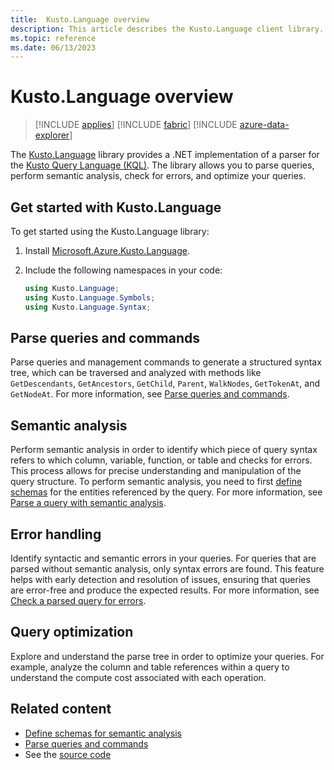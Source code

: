 ```yaml
---
title:  Kusto.Language overview
description: This article describes the Kusto.Language client library.
ms.topic: reference
ms.date: 06/13/2023
---
```


# Kusto.Language overview

> [!INCLUDE [applies](../../includes/applies-to-version/applies.md)] [!INCLUDE [fabric](../../includes/applies-to-version/fabric.md)] [!INCLUDE [azure-data-explorer](../../includes/applies-to-version/azure-data-explorer.md)]

The [Kusto.Language](https://www.nuget.org/packages/Microsoft.Azure.Kusto.Language/) library provides a .NET implementation of a parser for the [Kusto Query Language (KQL)](../../query/index.md). The library allows you to parse queries, perform semantic analysis, check for errors, and optimize your queries.

## Get started with Kusto.Language

To get started using the Kusto.Language library:

1. Install [Microsoft.Azure.Kusto.Language](https://www.nuget.org/packages/Microsoft.Azure.Kusto.Language/).

1. Include the following namespaces in your code:

    ```csharp
    using Kusto.Language;
    using Kusto.Language.Symbols;
    using Kusto.Language.Syntax;
    ```

## Parse queries and commands

Parse queries and management commands to generate a structured syntax tree, which can be traversed and analyzed with methods like `GetDescendants`, `GetAncestors`, `GetChild`, `Parent`, `WalkNodes`, `GetTokenAt`, and `GetNodeAt`. For more information, see [Parse queries and commands](kusto-language-parse-queries.md).

## Semantic analysis

Perform semantic analysis in order to identify which piece of query syntax refers to which column, variable, function, or table and checks for errors. This process allows for precise understanding and manipulation of the query structure. To perform semantic analysis, you need to first [define schemas](kusto-language-define-schemas.md) for the entities referenced by the query. For more information, see [Parse a query with semantic analysis](kusto-language-parse-queries.md#parse-a-query-with-semantic-analysis).

## Error handling

Identify syntactic and semantic errors in your queries. For queries that are parsed without semantic analysis, only syntax errors are found. This feature helps with early detection and resolution of issues, ensuring that queries are error-free and produce the expected results. For more information, see [Check a parsed query for errors](kusto-language-parse-queries.md#check-a-parsed-query-for-errors).

## Query optimization

Explore and understand the parse tree in order to optimize your queries. For example, analyze the column and table references within a query to understand the compute cost associated with each operation.

## Related content

* [Define schemas for semantic analysis](kusto-language-define-schemas.md)
* [Parse queries and commands](kusto-language-parse-queries.md)
* See the [source code](https://github.com/microsoft/Kusto-Query-Language)

